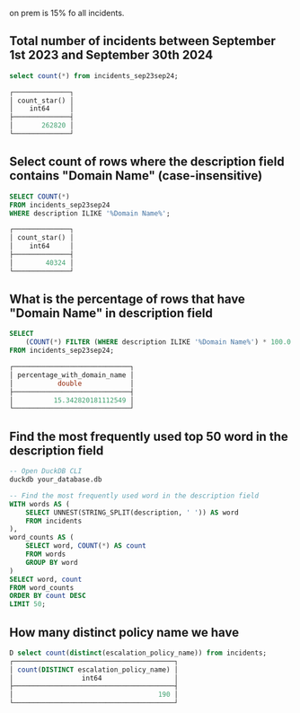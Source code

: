on prem is 15% fo all incidents.

## Total number of incidents between September 1st 2023 and September 30th 2024
```sql
select count(*) from incidents_sep23sep24;

┌──────────────┐
│ count_star() │
│    int64     │
├──────────────┤
│       262820 │
└──────────────┘
```


##  Select count of rows where the description field contains "Domain Name" (case-insensitive)
```sql
SELECT COUNT(*)
FROM incidents_sep23sep24
WHERE description ILIKE '%Domain Name%';

┌──────────────┐
│ count_star() │
│    int64     │
├──────────────┤
│        40324 │
└──────────────┘
```

## What is the percentage of rows that have "Domain Name" in description field

```sql
SELECT 
    (COUNT(*) FILTER (WHERE description ILIKE '%Domain Name%') * 100.0 / COUNT(*)) AS percentage_with_domain_name
FROM incidents_sep23sep24;

┌─────────────────────────────┐
│ percentage_with_domain_name │
│           double            │
├─────────────────────────────┤
│          15.342820181112549 │
└─────────────────────────────┘
```

## Find the most frequently used top 50 word in the description field

```sql
-- Open DuckDB CLI
duckdb your_database.db

-- Find the most frequently used word in the description field
WITH words AS (
    SELECT UNNEST(STRING_SPLIT(description, ' ')) AS word
    FROM incidents
),
word_counts AS (
    SELECT word, COUNT(*) AS count
    FROM words
    GROUP BY word
)
SELECT word, count
FROM word_counts
ORDER BY count DESC
LIMIT 50;

```

## How many distinct policy name we have
```sql
D select count(distinct(escalation_policy_name)) from incidents;
┌────────────────────────────────────────┐
│ count(DISTINCT escalation_policy_name) │
│                 int64                  │
├────────────────────────────────────────┤
│                                    190 │
└────────────────────────────────────────┘
```


